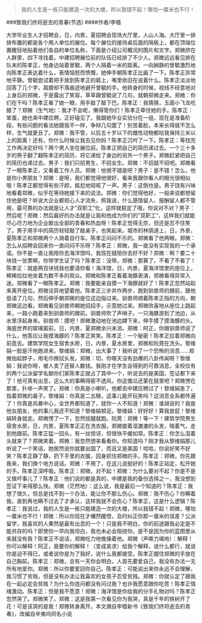 > 我的人生是一栋只能建造一次的大楼，所以我错不起！哪怕一厘米也不行！

###致我们终将逝去的青春(节选)
####作者/李樯

大学毕业生人才招聘会，日，内景，夏招聘会现场大厅里，人山人海。大厅里一排排布置的都是各个用人单位的展位。每个展位的接待桌后面的隔板上，都在顶端位置醒目地贴着他们各自的单位名称，下面是介绍公司概况的图片和文字。郑微挤在人群里，四下寻找着。中建招聘展位前的队伍已经排了不少人。郑微远远看见排在队末的陈孝正，他身边站着曾毓，两个人隔着一米的距离。一向娴静的曾毓激烈地向陈孝正表达着什么，表情恼怒而愤慨，她伸手朝陈孝正比画了一下。陈孝正异常地平静。曾毓尝试着把手放到陈孝正的肩上，嘴里依旧在说着什么。陈孝正淡淡地回答了几个字，肩膀却不落痕迹地避开曾毓的手。他转身的时候，视线不经意地对上身后的郑微，于是露出了笑容，草草跟曾毓说了几句，就朝郑微走来。郑微：你们在干吗？陈孝正看了她一眼，用手敲了敲下巴。陈孝正：我猜猜，玉面小飞龙吃醋了？郑微（生气地）：我才不会呢，懒得管你们！陈孝正牵住她的手。陈孝正：笨蛋，她也来中建应聘，正好碰见了。我跟她毕业实验分在一组，现在是准备阶段，有些问题的看法她跟我不一样，争辩几句罢了！别苦着脸，本来长得就不怎么样，生气就更丑了。郑微：我不管，以后五十岁以下的雌性动物都给我保持三米以上的距离！还有，你什么时候让我去见你妈？陈孝正沉吟了一下。陈孝正：等找完工作再决定好吗？两个男人坐在展位前。陈孝正把自己的简历递过去。一个三十多岁的男子翻了翻陈孝正的简历，将它递给了身边的另外一个男子。郑微赶紧把自己的简历也递过去。男子：我们只招男生，不招女生。郑微：不招就不招吧。郑微看了一眼陈孝正，又看着工作人员。郑微：他很不错是吧？男子：是不错！怎么，他是你小男朋友？郑微：是呀，我们都觉得他很好，看来我跟你看人的眼光很相似哦！陈孝正都觉得有些汗颜，尴尬地轻咳了一声。男子：这倒也是。男子饶有兴味地看着郑微，似乎在等待她接下来的说法。郑微：你们觉得他好，一般来说都想留住他是吧？听说大企业都担心人才流失，照我说，什么感情留人、报酬留人都不管用，最可靠的办法就是让人才“双职工”化，这样就稳定了哦，你说对不对？男子：然后呢？郑微：然后最好的办法就是让我和他成为你们的“双职工”，这样我们就能尽心尽力地为企业献出全部的青春和热血呀！陈孝正觉得无奈，但还是忍不住笑了。男子用手中的简历轻轻敲了敲桌子，也笑起来。城市的林荫道上，日，外景，夏陈孝正和郑微两个人骑着自行车。陈孝正闷闷不乐的。郑微看了他两眼。郑微：怎么从招聘会回来你一直闷闷不乐呀？陈孝正：郑微，我一直没有实现我的一个承诺。你不是一直让我陪你去海洋馆吗，我现在就陪你去好不好？郑微：啊？要二十块钱一张票啊，你带学生证了吗？陈孝正：没带。郑微：那算了，不看了不看了！陈孝正：就是两百块钱我也要请你看！海洋馆，日，内景，夏海洋馆里的座位上，稀稀拉拉地坐着为数不多的观众。郑微和陈孝正看着海豚表演，郑微看得异常入迷。郑微看了一眼陈孝正。郑微：我要能亲自摸一下海豚就好了！陈孝正忽然站起来离开座位。郑微诧异地望着他。陈孝正三步并作两步，跑到驯兽师的跟前，跟他低语了几句，然后伸手朝郑微的座位这边指过来。驯兽师顺着陈孝正指的方向，朝郑微这边看。郑微看见驯兽师朝她招招手，示意她过来。郑微欣喜地从座位上跳起来，一路小跑着来到驯兽师的跟前。驯兽师吹了声哨子。一只海豚游到了池边，从水里浮起身来。驯兽师：摸吧！郑微激动地在池边蹲下来，伸手摸了摸海豚的头。海底世界的玻璃窗前，日，内景，夏郑微余兴未消。郑微：阿正，你跟驯兽师说了什么，他答应让我摸海豚的？陈孝正笑笑。陈孝正：一个秘密！陈孝正拉着郑微向前逛去。建筑学院女生宿舍水房，日，内景，夏水房里，郑微和阮莞在洗头。黎维娟一脸是汗地跑进来。黎维娟：郑微，出大事了！我听说了一个恐怖的消息……郑微抬起脖子，用毛巾擦拭头发。郑微：切，你哪天没有劲爆的八卦传闻呀？黎维娟：我说你呀，被人卖了还替人数钱。我刚才在学生会得到的可靠消息，全校仅有的两个公派留学名额你们家陈孝正就占了其中一个，听说去的是美国，签证都下来了！他可真有出息，这么大的事瞒得密不透风，你这傻瓜还蒙在鼓里吧？郑微愣在那里，扑哧一声笑了。郑微：你真是小喇叭，他都去中建应聘过了！黎维娟急了，指着郑微的鼻子。黎维娟：你真是二五眼，这事儿能开玩笑吗？这消息全系都传遍了！你真是风暴中心，全世界都知道了，就你一人不知道！郑微：谁胡说的？我是他女朋友，他的事儿我还不知道？黎维娟顿足。黎维娟：好好好！算我放屁！黎维娟转身就走。郑微愣了一下，忽然拔腿就跑。阮莞：郑微！等一下！建筑学院男生宿舍水房，日，内景，夏陈孝正正在洗衣服。郑微披着湿漉漉的头发，喘着气，走到他跟前。陈孝正猛一回头，有一丝惊讶，但很快平缓如常。陈孝正：你怎么湿着头就来了？郑微笑着。郑微：我忽然想来看看你。你知道吗？刚才我从黎维娟那儿听说了一个笑话，她居然说你就要出国了，而且又是美国！哈哈，你说好笑不好笑？陈孝正静了静，扔下手里的衣服，回身抓住郑微的手。陈孝正：郑微，你先跟我来，我们换个地方说话。郑微：不用了，在这儿说挺好的！陈孝正站定，松开她的手。陈孝正深呼吸。陈孝正：郑微，对不起！郑微：为什么要对不起？你是不是又做坏事儿了？陈孝正：他们说的都是真的，中建是我的备份选择之一，我没想到签证下来得那么快。郑微（茫然地）：这么说，我是最后一个知道的？陈孝正：我想了很久，但总是找不到一个办法，能让你不那么伤心。郑微：我不伤心？你瞒着我，直到再也瞒不过去了才承认，这样我就不会伤心？陈孝正，这是什么逻辑？陈孝正：我说过，我的人生是一栋只能建造一次的大楼，所以我错不起！郑微，哪怕一厘米也不行！郑微：所以你现在才幡然醒悟，及时纠正你那一厘米的误差？公派留学，我喜欢的人果然是最有出息的一个！只是我不明白，你的前途跟我必定是不能共存的吗？即使你一早向我坦白，我也未必会阻挠你。是不是因为你的蓝图里从来就没有我？陈孝正不说话，郑微吃力地推搡着他。郑微（声嘶力竭地）：解释！你可以解释！阿正，我要你的解释！（变成哀求）给我个解释，说什么都行，就说你是迫不得已，或者说你是为了我好，说什么我都接受。陈孝正握住郑微的手放在自己胸前。陈孝正：郑微，总有一天你会明白，人首先要爱自己，我没有办法一无所有地爱你。郑微：所以你要爱回你自己。陈孝正：可能说出来你永远不会理解，我习惯了贫贱，但是没有办法让我喜欢的女孩子忍受贫贱。郑微：你就认定了跟我在一起必定会贫贱？为什么你连问都没有问过我？也许我愿意跟你吃苦！陈孝正情绪激动。陈孝正：但是我不愿意！郑微：海洋馆是你给我的分手礼物对吗？陈孝正忽然哭了。郑微笑了。郑微：这是我第一次看见你为我哭，真是千年的铁树开了花！可是该哭的是我！郑微转身离开。本文摘自李樯新书《致我们终将逝去的青春》，改编自辛夷坞同名小说 